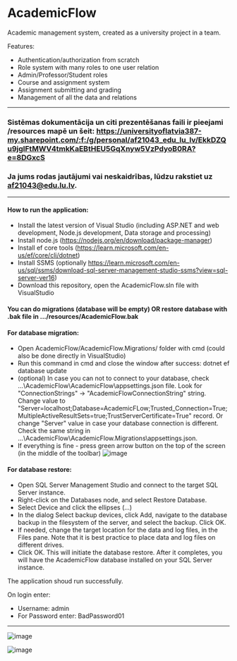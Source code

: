 # AcademicFlow
Academic management system, created as a university project in a team.

Features:
- Authentication/authorization from scratch
- Role system with many roles to one user relation
- Admin/Professor/Student roles
- Course and assignment system
- Assignment submitting and grading
- Management of all the data and relations

---

### Sistēmas dokumentācija un citi prezentēšanas faili ir pieejami /resources mapē un šeit: https://universityoflatvia387-my.sharepoint.com/:f:/g/personal/af21043_edu_lu_lv/EkkDZQu9jglFtMWV4tmkKaEBtHEU5GqXnyw5VzPdyoB0RA?e=8DGxcS

### Ja jums rodas jautājumi vai neskaidrības, lūdzu rakstiet uz af21043@edu.lu.lv.

----

#### How to run the application:
- Install the latest version of Visual Studio (including ASP.NET and web development, Node.js development, Data storage and processing)
- Install node.js (https://nodejs.org/en/download/package-manager)
- Install ef core tools (https://learn.microsoft.com/en-us/ef/core/cli/dotnet)
- Install SSMS (optionally https://learn.microsoft.com/en-us/sql/ssms/download-sql-server-management-studio-ssms?view=sql-server-ver16)
- Download this repository, open the AcademicFlow.sln file with VisualStudio

#### You can do migrations (database will be empty) OR restore database with .bak file in .../resources/AcademicFlow.bak

#### For database migration:
- Open AcademicFlow/AcademicFlow.Migrations/ folder with cmd (could also be done directly in VisualStudio)
- Run this command in cmd and close the window after success: dotnet ef database update
- (optional) In case you can not to connect to your database, check ...\AcademicFlow\AcademicFlow\appsettings.json file. Look for "ConnectionStrings" -> "AcademicFlowConnectionString" string. 
Change value to "Server=localhost;Database=AcademicFLow;Trusted_Connection=True;MultipleActiveResultSets=true;TrustServerCertificate=True" record. Or change "Server" value in case your database connection is different.
Check the same string in ...\AcademicFlow\AcademicFlow.Migrations\appsettings.json.
- If everything is fine - press green arrow button on the top of the screen (in the middle of the toolbar) ![image](https://github.com/C-Coretex/AcademicFlow/assets/145047860/d7009ef3-d010-4a82-9923-8c9c5db5e479)

#### For database restore:
- Open SQL Server Management Studio and connect to the target SQL Server instance.
- Right-click on the Databases node, and select Restore Database.
- Select Device and click the ellipses (...)
- In the dialog Select backup devices, click Add, navigate to the database backup in the filesystem of the server, and select the backup. Click OK.
- If needed, change the target location for the data and log files, in the Files pane. Note that it is best practice to place data and log files on different drives.
- Click OK. This will initiate the database restore. After it completes, you will have the AcademicFlow database installed on your SQL Server instance.

The application shoud run successfully.

On login enter:
- Username: admin
- For Password enter: BadPassword01


----

![image](https://github.com/C-Coretex/AcademicFlow/assets/44605873/5a918857-c054-4487-9ba6-2d3b86b2bc37)

![image](https://github.com/C-Coretex/AcademicFlow/assets/44605873/4424458f-c753-47b5-b6e1-602cc532bbc3)

